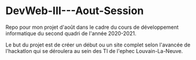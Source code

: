 # DevWeb-III---Aout-Session
Repo pour mon projet d'août dans le cadre du cours de développement informatique du second quadri de l'année 2020-2021.

Le but du projet est de créer un début ou un site complet selon l'avancée de l'hackatlon qui se déroulera au sein des TI de l'ephec Louvain-La-Neuve.


